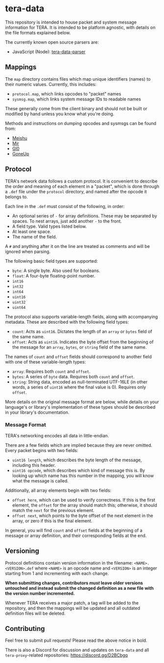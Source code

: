 # tera-data

This repository is intended to house packet and system message information for
TERA. It is intended to be platform agnostic, with details on the file formats
explained below.

The currently known open source parsers are:
- JavaScript (Node): [tera-data-parser](https://github.com/meishuu/tera-data-parser-js)

## Mappings

The `map` directory contains files which map unique identifiers (names) to their
numeric values. Currently, this includes:

- `protocol.map`, which links opcodes to "packet" names
- `sysmsg.map`, which links system message IDs to readable names

These generally come from the client binary and should not be built or modified
by hand unless you know what you're doing.

Methods and instructions on dumping opcodes and sysmsgs can be found from:
- [Meishu](https://github.com/meishuu/TeraScanners)
- [Mir](https://github.com/Mirrawrs/Tera/tree/master/GameClientAnalyzer)
- [Gl0](https://github.com/neowutran/TeraDpsMeterData/blob/master/copypaste-tuto/Gl0-opcodes.txt)
- [GoneUp](https://github.com/GoneUp/Tera_PacketViewer/tree/master/Opcode%20DLL#readme)

## Protocol

TERA's network data follows a custom protocol. It is convenient to describe the
order and meaning of each element in a "packet", which is done through a `.def`
file under the `protocol` directory, and named after the opcode it belongs to.

Each line in the `.def` must consist of the following, in order:
- An optional series of `-` for array definitions. These may be separated by
  spaces. To nest arrays, just add another `-` to the front.
- A field type. Valid types listed below.
- At least one space.
- The name of the field.

A `#` and anything after it on the line are treated as comments and will be
ignored when parsing.

The following basic field types are supported:
- `byte`: A single byte. Also used for booleans.
- `float`: A four-byte floating-point number.
- `int16`
- `int32`
- `int64`
- `uint16`
- `uint32`
- `uint64`

The protocol also supports variable-length fields, along with accompanying
metadata. These are described with the following field types:
- `count`: Acts as `uint16`. Dictates the length of an `array` or `bytes` field
  of the same name.
- `offset`: Acts as `uint16`. Indicates the byte offset from the beginning of
  the message for an `array`, `bytes`, or `string` field of the same name.

The names of `count` and `offset` fields should correspond to another field with
one of these variable-length types:
- `array`: Requires both `count` and `offset`.
- `bytes`: A series of `byte` data. Requires both `count` and `offset`.
- `string`: String data, encoded as null-terminated UTF-16LE (in other words, a
  series of `uint16` where the final value is 0). Requires only `offset`.

More details on the original message format are below, while details on your
language's or library's implementation of these types should be described in
your library's documentation.

### Message Format

TERA's networking encodes all data in little-endian.

There are a few fields which are implied because they are never omitted. Every
packet begins with two fields:
- `uint16 length`, which describes the byte length of the message, including
  this header.
- `uint16 opcode`, which describes which kind of message this is. By looking up
  which name has this number in the mapping, you will know what the message is
  called.

Additionally, all array elements begin with two fields:
- `offset here`, which can be used to verify correctness. If this is the first
  element, the `offset` for the array should match this; otherwise, it should
  match the `next` for the previous element.
- `offset next`, which points to the byte offset of the next element in the
  array, or zero if this is the final element.

In general, you will find `count` and `offset` fields at the beginning of a
message or array definition, and their corresponding fields at the end.

## Versioning

Protocol definitions contain version information in the filename:
`<NAME>.<VERSION>.def` where `<NAME>` is an opcode name and `<VERSION>` is an
integer starting from 1 and incrementing with each change.

**When submitting changes, contributors _must_ leave older versions untouched
and instead submit the changed definition as a new file with the version number
incremented.**

Whenever TERA receives a major patch, a tag will be added to the repository,
and then the mappings will be updated and all outdated definition files will be
deleted.

## Contributing

Feel free to submit pull requests! Please read the above notice in bold.

There is also a Discord for discussion and updates on `tera-data` and all
`tera-proxy`-related repositories: <https://discord.gg/D2BCbgq>
